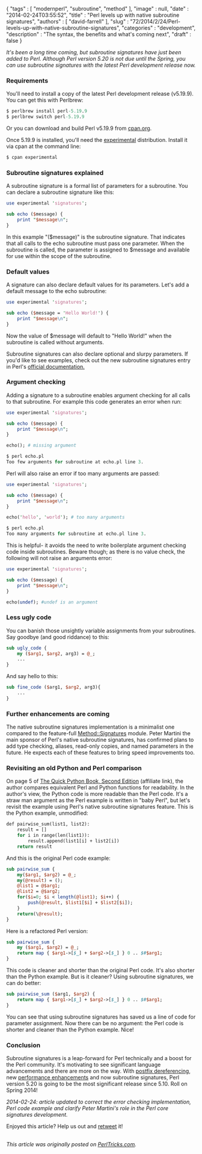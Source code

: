 {
   "tags" : [
      "modernperl",
      "subroutine",
      "method"
   ],
   "image" : null,
   "date" : "2014-02-24T03:55:52",
   "title" : "Perl levels up with native subroutine signatures",
   "authors" : [
      "david-farrell"
   ],
   "slug" : "72/2014/2/24/Perl-levels-up-with-native-subroutine-signatures",
   "categories" : "development",
   "description" : "The syntax, the benefits and what's coming next",
   "draft" : false
}


*It's been a long time coming, but subroutine signatures have just been added to Perl. Although Perl version 5.20 is not due until the Spring, you can use subroutine signatures with the latest Perl development release now.*

### Requirements

You'll need to install a copy of the latest Perl development release (v5.19.9). You can get this with Perlbrew:

```perl
$ perlbrew install perl-5.19.9
$ perlbrew switch perl-5.19.9
```

Or you can download and build Perl v5.19.9 from [cpan.org](http://www.cpan.org/src/README.html).

Once 5.19.9 is installed, you'll need the [experimental](https://metacpan.org/pod/experimental) distribution. Install it via cpan at the command line:

```perl
$ cpan experimental
```

### Subroutine signatures explained

A subroutine signature is a formal list of parameters for a subroutine. You can declare a subroutine signature like this:

```perl
use experimental 'signatures';

sub echo ($message) {
    print "$message\n";
}
```

In this example "($message)" is the subroutine signature. That indicates that all calls to the echo subroutine must pass one parameter. When the subroutine is called, the parameter is assigned to $message and available for use within the scope of the subroutine.

### Default values

A signature can also declare default values for its parameters. Let's add a default message to the echo subroutine:

```perl
use experimental 'signatures';

sub echo ($message = 'Hello World!') {
    print "$message\n";
}
```

Now the value of $message will default to "Hello World!" when the subroutine is called without arguments.

Subroutine signatures can also declare optional and slurpy parameters. If you'd like to see examples, check out the new subroutine signatures entry in Perl's [official documentation.](https://perldoc.perl.org/perlsub.html#Signatures)

### Argument checking

Adding a signature to a subroutine enables argument checking for all calls to that subroutine. For example this code generates an error when run:

```perl
use experimental 'signatures';

sub echo ($message) {
    print "$message\n";
}

echo(); # missing argument
```

```perl
$ perl echo.pl
Too few arguments for subroutine at echo.pl line 3.
```

Perl will also raise an error if too many arguments are passed:

```perl
use experimental 'signatures';

sub echo ($message) {
    print "$message\n";
}

echo('hello', 'world'); # too many arguments
```

```perl
$ perl echo.pl
Too many arguments for subroutine at echo.pl line 3.
```

This is helpful- it avoids the need to write boilerplate argument checking code inside subroutines. Beware though; as there is no value check, the following will not raise an arguments error:

```perl
use experimental 'signatures';

sub echo ($message) {
    print "$message\n";
}

echo(undef); #undef is an argument
```

### Less ugly code

You can banish those unsightly variable assignments from your subroutines. Say goodbye (and good riddance) to this:

```perl
sub ugly_code {
    my ($arg1, $arg2, arg3) = @_;
    ...
}
```

And say hello to this:

```perl
sub fine_code ($arg1, $arg2, arg3){
    ...
}
```

### Further enhancements are coming

The native subroutine signatures implementation is a minimalist one compared to the feature-full [Method::Signatures](https://metacpan.org/pod/Method::Signatures) module. Peter Martini the main sponsor of Perl's native subroutine signatures, has confirmed plans to add type checking, aliases, read-only copies, and named parameters in the future. He expects each of these features to bring speed improvements too.

### Revisiting an old Python and Perl comparison

On page 5 of [The Quick Python Book, Second Edition](http://www.amazon.com/gp/product/193518220X/ref=as_li_qf_sp_asin_tl?ie=UTF8&camp=1789&creative=9325&creativeASIN=193518220X&linkCode=as2&tag=perltrickscom-20) (affiliate link), the author compares equivalent Perl and Python functions for readability. In the author's view, the Python code is more readable than the Perl code. It's a straw man argument as the Perl example is written in "baby Perl", but let's revisit the example using Perl's native subroutine signatures feature. This is the Python example, unmodified:

```perl
def pairwise_sum(list1, list2):
    result = []
    for i in range(len(list1)):
        result.append(list1[i] + list2[i])
    return result
```

And this is the original Perl code example:

```perl
sub pairwise_sum {
    my($arg1, $arg2) = @_;
    my(@result) = ();
    @list1 = @$arg1;
    @list2 = @$arg2;
    for($i=0; $i < length(@list1); $i++) {
        push(@result, $list1[$i] + $list2[$i]);
    }
    return(\@result);
}
```

Here is a refactored Perl version:

```perl
sub pairwise_sum {
    my ($arg1, $arg2) = @_;
    return map { $arg1->[$_] + $arg2->[$_] } 0 .. $#$arg1;
}
```

This code is cleaner and shorter than the original Perl code. It's also shorter than the Python example. But is it cleaner? Using subroutine signatures, we can do better:

```perl
sub pairwise_sum ($arg1, $arg2) {
    return map { $arg1->[$_] + $arg2->[$_] } 0 .. $#$arg1;
}
```

You can see that using subroutine signatures has saved us a line of code for parameter assignment. Now there can be no argument: the Perl code is shorter and cleaner than the Python example. Nice!

### Conclusion

Subroutine signatures is a leap-forward for Perl technically and a boost for the Perl community. It's motivating to see significant language advancements and there are more on the way. With [postfix dereferencing](http://perltricks.com/article/68/2014/2/13/Cool-new-Perl-feature-postfix-dereferencing), new [performance enhancements](http://blogs.perl.org/users/matthew_horsfall/2014/02/perl-519x-performance-improvements.html) and now subroutine signatures, Perl version 5.20 is going to be the most significant release since 5.10. Roll on Spring 2014!

*2014-02-24: article updated to correct the error checking implementation, Perl code example and clarify Peter Martini's role in the Perl core signatures development.*

Enjoyed this article? Help us out and [retweet](https://twitter.com/intent/tweet?original_referer=http%3A%2F%2Fperltricks.com%2Farticle%2F72%2F2014%2F2%2F24%2FPerl-levels-up-with-native-subroutine-signatures&text=Perl+levels+up+with+native+subroutine+signatures&tw_p=tweetbutton&url=http%3A%2F%2Fperltricks.com%2Farticle%2F72%2F2014%2F2%2F24%2FPerl-levels-up-with-native-subroutine-signatures&via=perltricks) it!

\
*This article was originally posted on [PerlTricks.com](http://perltricks.com).*
